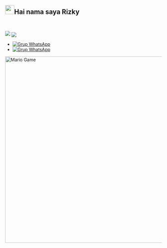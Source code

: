 ## <img src="https://github.com/TheDudeThatCode/TheDudeThatCode/blob/master/Assets/Hi.gif" width="29px">Hai nama saya Rizky
<p align="center">
<br>



</p>
<p align="center">
</p>
<img src="https://dafunda.com/wp-content/uploads/2019/10/Karakter-Anime-Hacker-Terbaik-Dafunda-Otaku.gif"</img>


<img align="center" src="https://github-readme-stats.vercel.app/api/top-langs/?username=rizkyfauzari&theme=light&hide_langs_below=1" />


* [![Grup WhatsApp](https://img.shields.io/badge/WhatsApp-25D366?style=for-the-badge&logo=whatsapp&logoColor=white)](https://wa.me/+6289603796522)
* [![Grup WhatsApp](https://img.shields.io/badge/WhatsApp%20Group-25D366?style=for-the-badge&logo=whatsapp&logoColor=white)](https://chat.whatsapp.com/KgU27SNOG9Q1kVDC5wHOGb)

  
<img src="https://github.com/TheDudeThatCode/TheDudeThatCode/blob/master/Assets/Mario_Gameplay.gif" alt="Mario Game" width="600" />

